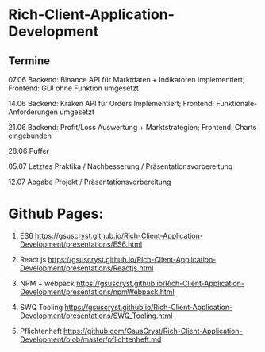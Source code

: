 # Rich-Client-Application-Development

## Termine

07.06
    Backend: Binance API für Marktdaten + Indikatoren Implementiert; Frontend: GUI ohne Funktion umgesetzt

14.06
    Backend: Kraken API für Orders Implementiert; Frontend: Funktionale-Anforderungen umgesetzt

21.06
    Backend: Profit/Loss Auswertung + Marktstrategien; Frontend: Charts eingebunden

28.06
    Puffer

05.07
    Letztes Praktika / Nachbesserung / Präsentationsvorbereitung

12.07
    Abgabe Projekt / Präsentationsvorbereitung


# Github Pages:

1. ES6
https://gsuscryst.github.io/Rich-Client-Application-Development/presentations/ES6.html

2. React.js
https://gsuscryst.github.io/Rich-Client-Application-Development/presentations/Reactjs.html

3. NPM + webpack
https://gsuscryst.github.io/Rich-Client-Application-Development/presentations/npmWebpack.html

4. SWQ Tooling
https://gsuscryst.github.io/Rich-Client-Application-Development/presentations/SWQ_Tooling.html

5. Pflichtenheft
https://github.com/GsusCryst/Rich-Client-Application-Development/blob/master/pflichtenheft.md
